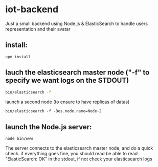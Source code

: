 # iot-backend
Just a small backend using Node.js &amp; ElasticSearch to handle users representation and their avatar

## install:
```
npm install
```

## lauch the elasticsearch master node ("-f" to specify we want logs on the STDOUT)
```sh
bin/elasticsearch -f
```
launch a second node (to ensure to have replicas of datas)
```
bin/elasticsearch -f -Des.node.name=Node-2
```

## launch the Node.js server:
```
node bin/www
```

The server connects to the elasticsearch master node, and do a quick check.
if everything goes fine, you should read be able to read "ElasticSearch: OK" in the stdout, if not check your elasticsearch logs